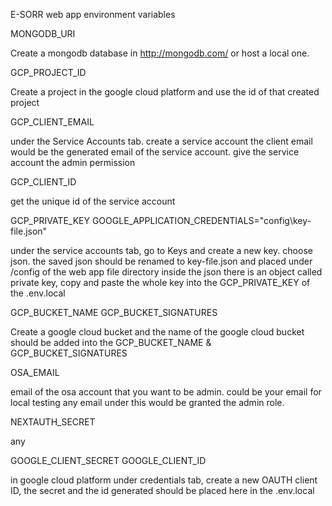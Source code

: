 E-SORR web app environment variables 


MONGODB_URI

Create a mongodb database in http://mongodb.com/ or host a local one.


GCP_PROJECT_ID

Create a project in the google cloud platform and use the id of that created project



 GCP_CLIENT_EMAIL

under the Service Accounts tab. create a service account 
the client email would be the generated email of the service account. 
give the service account the admin permission


GCP_CLIENT_ID

get the unique id of the service account 




GCP_PRIVATE_KEY
GOOGLE_APPLICATION_CREDENTIALS="config\key-file.json"

under the service accounts tab, go to Keys and create a new key.
choose json. 
the saved json should be renamed to key-file.json and placed under /config of the web app file directory
inside the json there is an object called private key, copy and paste the whole key into the GCP_PRIVATE_KEY of the .env.local






GCP_BUCKET_NAME
GCP_BUCKET_SIGNATURES

Create a google cloud bucket and the name of the google cloud bucket should be added into the GCP_BUCKET_NAME & GCP_BUCKET_SIGNATURES



OSA_EMAIL

email of the osa account that you want to be admin. could be your email for local testing any email under this would be granted the admin role.

NEXTAUTH_SECRET

any 

GOOGLE_CLIENT_SECRET
GOOGLE_CLIENT_ID

in google cloud platform under credentials tab, create a new OAUTH client ID, the secret and the id generated should be placed here in the .env.local



